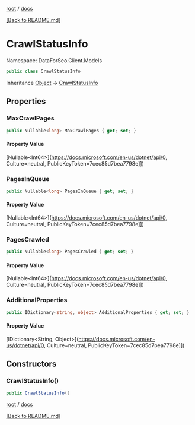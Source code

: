 [root](./../ "root") / [docs](./ "docs")

[[Back to README.md]](./../README.md "[Back to README.md]")

# CrawlStatusInfo

Namespace: DataForSeo.Client.Models

```csharp
public class CrawlStatusInfo
```

Inheritance [Object](https://docs.microsoft.com/en-us/dotnet/api/Object) → [CrawlStatusInfo](./CrawlStatusInfo.md)

## Properties

### **MaxCrawlPages**

```csharp
public Nullable<long> MaxCrawlPages { get; set; }
```

#### Property Value

[Nullable&lt;Int64&gt;](https://docs.microsoft.com/en-us/dotnet/api/0, Culture=neutral, PublicKeyToken=7cec85d7bea7798e]])<br>

### **PagesInQueue**

```csharp
public Nullable<long> PagesInQueue { get; set; }
```

#### Property Value

[Nullable&lt;Int64&gt;](https://docs.microsoft.com/en-us/dotnet/api/0, Culture=neutral, PublicKeyToken=7cec85d7bea7798e]])<br>

### **PagesCrawled**

```csharp
public Nullable<long> PagesCrawled { get; set; }
```

#### Property Value

[Nullable&lt;Int64&gt;](https://docs.microsoft.com/en-us/dotnet/api/0, Culture=neutral, PublicKeyToken=7cec85d7bea7798e]])<br>

### **AdditionalProperties**

```csharp
public IDictionary<string, object> AdditionalProperties { get; set; }
```

#### Property Value

[IDictionary&lt;String, Object&gt;](https://docs.microsoft.com/en-us/dotnet/api/0, Culture=neutral, PublicKeyToken=7cec85d7bea7798e]])<br>

## Constructors

### **CrawlStatusInfo()**

```csharp
public CrawlStatusInfo()
```

[root](./../ "root") / [docs](./ "docs")

[[Back to README.md]](./../README.md "[Back to README.md]")